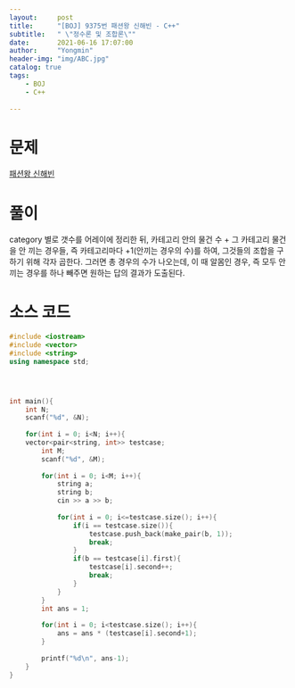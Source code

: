 ```yaml
---
layout:     post
title:      "[BOJ] 9375번 패션왕 신해빈 - C++"
subtitle:   " \"정수론 및 조합론\""
date:       2021-06-16 17:07:00
author:     "Yongmin"
header-img: "img/ABC.jpg"
catalog: true
tags:
    - BOJ
    - C++
  
---
```


# 문제
[패션왕 신해빈](https://www.acmicpc.net/problem/9375)

# 풀이
category 별로 갯수를 어레이에 정리한 뒤, 카테고리 안의 물건 수 + 그 카테고리 물건을 안 끼는 경우들, 즉 카테고리마다 +1(안끼는 경우의 수)를 하여, 그것들의 조합을 구하기 위해 각자 곱한다. 그러면 총 경우의 수가
나오는데, 이 때 알몸인 경우, 즉 모두 안 끼는 경우를 하나 빼주면 원하는 답의 결과가 도출된다.

# 소스 코드
```c++
#include <iostream>
#include <vector>
#include <string>
using namespace std;




int main(){
    int N;
    scanf("%d", &N);
    
    for(int i = 0; i<N; i++){
    vector<pair<string, int>> testcase;
        int M;
        scanf("%d", &M);
        
        for(int i = 0; i<M; i++){
            string a;
            string b;
            cin >> a >> b;
            
            for(int i = 0; i<=testcase.size(); i++){
                if(i == testcase.size()){
                    testcase.push_back(make_pair(b, 1));
                    break;
                }
                if(b == testcase[i].first){
                    testcase[i].second++;
                    break;
                }
            }
        }
        int ans = 1;
        
        for(int i = 0; i<testcase.size(); i++){
            ans = ans * (testcase[i].second+1);
        }
        
        printf("%d\n", ans-1);
    }
}
```
